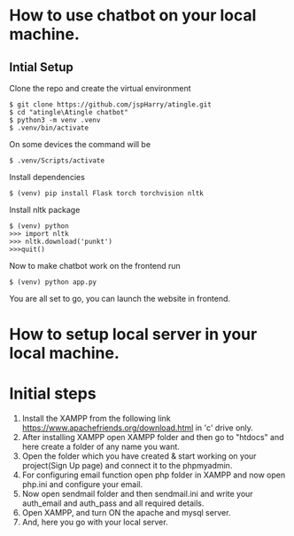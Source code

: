 # How to use chatbot on your local machine.

## Intial Setup
Clone the repo and create the virtual environment
```
$ git clone https://github.com/jspHarry/atingle.git
$ cd "atingle\Atingle chatbot"
$ python3 -m venv .venv
$ .venv/bin/activate
```
On some devices the command will be
```
$ .venv/Scripts/activate
```
Install dependencies
```
$ (venv) pip install Flask torch torchvision nltk
```
Install nltk package
```
$ (venv) python
>>> import nltk
>>> nltk.download('punkt')
>>>quit()
```
Now to make chatbot work on the frontend run
```
$ (venv) python app.py
```
You are all set to go, you can launch the website in frontend.


# How to setup local server in your local machine.

# Initial steps

1) Install the XAMPP from the following link https://www.apachefriends.org/download.html in 'c' drive only.
2)  After installing XAMPP open XAMPP folder and then go to "htdocs" and here create a folder of any name you want.
3)  Open the folder which you have created & start working on your project(Sign Up page) and connect it to the phpmyadmin.
4)  For configuring email function open php folder in XAMPP and now open php.ini and configure your email.
5)  Now open sendmail folder and then sendmail.ini and write your auth_email and auth_pass and all required details.
6)  Open XAMPP, and turn ON the apache and mysql server.
7)  And, here you go with your local server.
